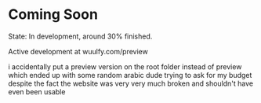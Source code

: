 # Coming Soon
State: In development, around 30% finished.

Active development at wuulfy.com/preview

i accidentally put a preview version on the root folder instead of preview which ended up with some random arabic dude trying to ask for my budget despite the fact the website was very very much broken and shouldn't have even been usable
